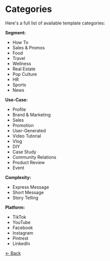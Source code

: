 # Categories

Here's a full list of available template categories: 

**Segment:** 
- How To
- Sales & Promos
- Food
- Travel
- Wellness  
- Real Estate
- Pop Culture
- HR
- Sports
- News

**Use-Case:**  
- Profile
- Brand & Marketing
- Sales
- Promotion
- User-Generated
- Video Tutorial
- Vlog  
- DIY  
- Case Study
- Community Relations
- Product Review  
- Event

**Complexity:**  
- Express Message
- Short Message
- Story Telling  

**Platform:**  
- TikTok
- YouTube
- Facebook
- Instagram
- Pintrest
- LinkedIn

[<- Back](/embed.html#open-the-video-editor)  
